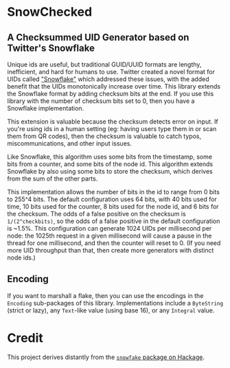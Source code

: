 # SnowChecked

## A Checksummed UID Generator based on Twitter's Snowflake

Unique ids are useful, but traditional GUID/UUID formats are lengthy, inefficient, and hard for humans to use. Twitter
created a novel format for UIDs called ["Snowflake"](https://developer.twitter.com/en/docs/twitter-ids) which addressed
these issues, with the added benefit that the UIDs monotonically increase over time.
This library extends the Snowflake format by adding checksum bits at the end. If you use this library with
the number of checksum bits set to 0, then you have a Snowflake implementation.

This extension is valuable because the checksum detects error on input. If you're using ids in a human setting
(eg: having users type them in or scan them from QR codes), then the checksum is valuable to catch typos,
miscommunications, and other input issues.

Like Snowflake, this algorithm uses some bits from the timestamp, some bits from a counter, and some bits of the node id.
This algorithm extends Snowflake by also using some bits to store the checksum, which derives from the sum of the other
parts.

This implementation allows the number of bits in the id to range from 0 bits to 255^4 bits. The default configuration uses
64 bits, with 40 bits used for time, 10 bits used for the counter, 8 bits used for the node id, and 6 bits for the checksum.
The odds of a false positive on the checksum is `1/(2^checkbits)`, so the odds of a false positive in the default configuration
is ~1.5%. This configuration can generate 1024 UIDs per millisecond per node: the 1025th request in a given millisecond
will cause a pause in the thread for one millisecond, and then the counter will reset to 0. (If you need more UID throughput
than that, then create more generators with distinct node ids.)

## Encoding

If you want to marshall a flake, then you can use the encodings in the `Encoding` sub-packages of this library. Implementations
include a `ByteString` (strict or lazy), any `Text`-like value (using base 16), or any `Integral` value.

# Credit

This project derives distantly from the [`snowfake` package on Hackage](https://hackage.haskell.org/package/snowflake).
